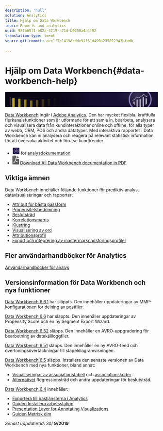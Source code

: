 ```yaml
---
description: 'null'
solution: Analytics
title: Hjälp om Data Workbench
topic: Reports and analytics
uuid: 987b69f1-b82a-4719-a71d-b0250a4a4f92
translation-type: tm+mt
source-git-commit: aec1f7b14198cdde91f61d490a235022943bfedb

---
```



# Hjälp om Data Workbench{#data-workbench-help}

![Banderoll](/help/home/assets/doc_banner_workbench.png)

[Data Workbench](http://www.adobe.com/solutions/digital-analytics/data-workbench.html) ingår i [Adobe Analytics](http://www.adobe.com/solutions/digital-analytics.html). Den har mycket flexibla, kraftfulla flerkanalsfunktioner som är utformade för att samla in, bearbeta, analysera och visualisera data från kundinteraktioner online och offline, för alla typer av webb, CRM, POS och andra datatyper. Med interaktiva rapporter i Data Workbench kan ni analysera och reagera på relevant statistisk information för att övervaka aktivitet och förutse kundtrender.

* ![analysikon](assets/analytics-icon-24.png) för [analysdokumentation](https://docs.adobe.com/content/help/en/analytics/landing/home.html)
* ![pdf icon](assets/pdf_icon.png) [Download All Data Workbench documentation in PDF](/help/home/assets/data-workbench.pdf)

## Viktiga ämnen

Data Workbench innehåller följande funktioner för prediktiv analys, datavisualiseringar och rapporter:

* [Attribut för bästa passform](/help/home/c-get-started/c-attribution-profiles/c-attrib-algorithmic/c-attrib-algorithmic.md)
* [Propensitetsbedömning](/help/home/c-get-started/c-analysis-vis/c-visitor-propensity/c-visitor-propensity.md)
* [Beslutsträd](/help/home/c-get-started/c-analysis-vis/c-decision-trees/c-decision-trees.md)
* [Korrelationsmatris](/help/home/c-get-started/c-analysis-vis/c-correlation-analysis/c-correlation-analysis.md)
* [Klustring](/help/home/c-get-started/c-analysis-vis/c-visitor-cluster/c-visitor-cluster.md)
* [Visualisering av ord](/help/home/c-get-started/c-analysis-vis/c-chord-visualization.md)
* [Attributionsprofil](/help/home/c-get-started/c-attribution-profiles/c-rules-attrib/c-rules-attrib.md)
* [Export och integrering av mastermarknadsföringsprofiler](/help/home/c-get-started/c-exp-data-seg-exp/c-mmp-integration.md)

## Fler användarhandböcker för Analytics

[Användarhandböcker för analys](https://docs.adobe.com/content/help/en/analytics/landing/home.html)

## Versionsinformation för Data Workbench och nya funktioner

[Data Workbench 6.6.1](/help/home/c-release-notes-insight/c-6-6-1.md) har släppts. Den innehåller uppdateringar av MMP-konfigurationen för delning av postfiler.

[Data Workbench 6.6](/help/home/c-release-notes-insight/c-6-6.md) har släppts. Den innehåller uppdateringar av Propensity Score och en ny Segment Export Wizard.

[Data Workbench 6.52](/help/home/c-release-notes-insight/c-6-52.md) släpps. Den innehåller en AVRO-uppgradering för bearbetning av datakällloggfiler.

[Data Workbench 6.51](/help/home/c-release-notes-insight/c-6-51.md) släpps. Den innehåller en ny AVRO-feed och övertoningsövertäckningar till stapeldiagramvisningen.

[Data Workbench 6.5](/help/home/c-release-notes-insight/c-6-5.md) släpps. Installera den senaste versionen av Data Workbench med nya funktioner, bland annat:

* [Visualiseringar av associationstabell](/help/home/c-get-started/c-analysis-vis/associations-visualization.md) och [associationskoder](/help/home/c-get-started/c-analysis-vis/associations-chord.md) .
* [Alternativet](/help/home/c-get-started/c-analysis-vis/c-decision-trees/c-decision-trees-regression.md) Regressionsträd och andra uppdateringar för beslutsträd.

[Data Workbench 6.4](/help/home/c-release-notes-insight/c-6-4/c-6-4.md) innehåller:

* [Exportera till bastjänsterna i Analytics](/help/home/c-release-notes-insight/c-6-4/dwb-crs-integration.md)
* [Guiden Installera arbetsstation](/help/home/c-install-insight/install-setup/dwb-client-installer.md)
* [Presentation Layer for Annotating Visualizations](/help/home/c-get-started/c-vis/c-present-layer.md)
* [Guiden Metrisk dim](/help/home/c-get-started/c-vis/dwb-create-metricdim/dwb-create-metricdim.md)

*Senast uppdaterad*: 30/ **9/2019**
